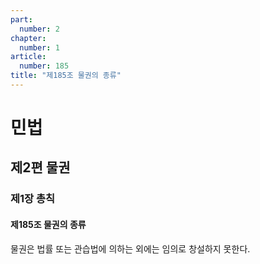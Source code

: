 ```yaml
---
part:
  number: 2
chapter:
  number: 1
article:
  number: 185
title: "제185조 물권의 종류"
---
```

# 민법

## 제2편 물권

### 제1장 총칙

#### 제185조 물권의 종류

물권은 법률 또는 관습법에 의하는 외에는 임의로 창설하지 못한다.

